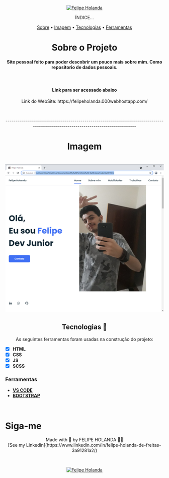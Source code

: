 <p align="center">
   <a href="https://www.linkedin.com/in/felipe-holanda-de-freitas-3a91281a2/">
      <img alt="Felipe Holanda" src="https://img.shields.io/badge/-Felipe Holanda-blue?style=flat&logo=Linkedin&logoColor=bluee" />
   </a>
</p>

<p align="center">ÍNDICE...</p>
<p align="center"><a href="#sobre-o-projeto">Sobre</a> • 
<a href="#Imagem">Imagem</a> • 
<a href="#Tecnologias--">Tecnologias</a> • 
<a href="#Ferramentas">Ferramentas</a></p>

<h1 align="center">Sobre o Projeto</h1>

<h4 align="center">Site pessoal feito para poder descobrir um pouco mais sobre mim. Como repositorio de dados pessoais.</h4>

<br>

<h4 align="center">Link para ser acessado abaixo</h4>

<p align="center">Link do WebSite: https://felipeholanda.000webhostapp.com/ </p>

<br>

<p align="center">---------------------------------------------------------------------------------------------------------------------------------</p>

<h1 align="center">Imagem</h1>

<h1 align="center">
   <img alt="Readme" title="Readme" src="PaginaREADME.png" />
</h1>

  <h2 align="center">Tecnologias 🚀 </h2>

  <p align="center">As seguintes ferramentas foram usadas na construção do projeto:</p>

  - [x] **HTML**
  - [x] **CSS**
  - [x] **JS**
  - [x] **SCSS**

  ### Ferramentas

  - [**VS CODE**](https://code.visualstudio.com/)
  - [**BOOTSTRAP**](https://getbootstrap.com/)

<br>

  <h1>Siga-me</h1>
  <p align="center">Made with 💜 by FELIPE HOLANDA 👋🏻 <br>[See my Linkedin](https://www.linkedin.com/in/felipe-holanda-de-freitas-3a91281a2/)</p>
  
<br>

<p align="center">
   <a href="https://www.linkedin.com/in/felipe-holanda-de-freitas-3a91281a2/">
      <img alt="Felipe Holanda" src="https://img.shields.io/badge/-Felipe Holanda-blue?style=flat&logo=Linkedin&logoColor=bluee" />
   </a>
</p>
